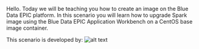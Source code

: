 Hello. Today we will be teaching you how to create an image on the Blue Data EPIC platform. In this scenario you will learn how to upgrade Spark image using the Blue Data EPIC Application Workbench on a CentOS base image container.

This scenario is developed by:
![alt text](https://theme.zdassets.com/theme_assets/893901/efec4daa46587b7cd2570cb01596b53d4863cdb1.jpg)
